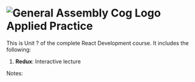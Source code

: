 # ![General Assembly Cog Logo](https://ga-dash.s3.amazonaws.com/production/assets/logo-9f88ae6c9c3871690e33280fcf557f33.png)  Applied Practice

This is Unit ? of the complete React Development course. It includes the following:

1) **Redux**: Interactive lecture


Notes:
